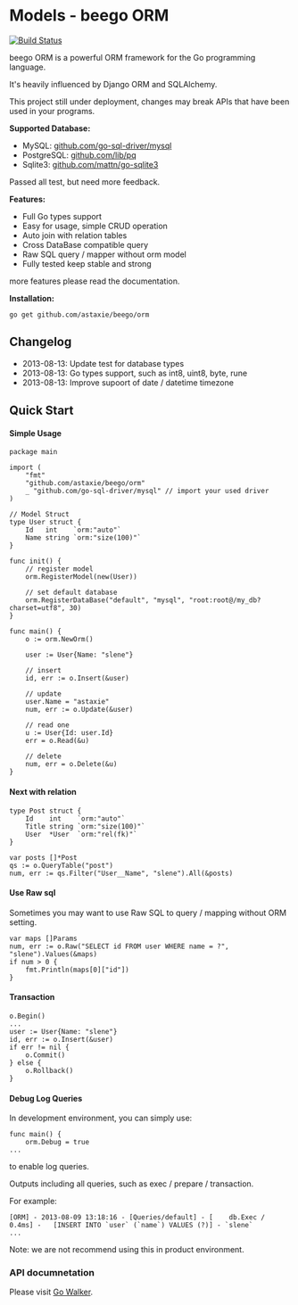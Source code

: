 # Models - beego ORM

[![Build Status](https://drone.io/github.com/astaxie/beego/status.png)](https://drone.io/github.com/astaxie/beego/latest)

beego ORM is a powerful ORM framework for the Go programming language.

It's heavily influenced by Django ORM and SQLAlchemy.

This project still under deployment, changes may break APIs that have been used in your programs.

**Supported Database:**

* MySQL: [github.com/go-sql-driver/mysql](https://github.com/go-sql-driver/mysql)
* PostgreSQL: [github.com/lib/pq](https://github.com/lib/pq)
* Sqlite3: [github.com/mattn/go-sqlite3](https://github.com/mattn/go-sqlite3)

Passed all test, but need more feedback.

**Features:**

* Full Go types support
* Easy for usage, simple CRUD operation
* Auto join with relation tables
* Cross DataBase compatible query
* Raw SQL query / mapper without orm model
* Fully tested keep stable and strong

more features please read the documentation.

**Installation:**

	go get github.com/astaxie/beego/orm

## Changelog

* 2013-08-13: Update test for database types
* 2013-08-13: Go types support, such as int8, uint8, byte, rune
* 2013-08-13: Improve supoort of date / datetime timezone

## Quick Start

#### Simple Usage

	package main

	import (
		"fmt"
		"github.com/astaxie/beego/orm"
		_ "github.com/go-sql-driver/mysql" // import your used driver
	)

	// Model Struct
	type User struct {
		Id   int    `orm:"auto"`
		Name string `orm:"size(100)"`
	}

	func init() {
		// register model
		orm.RegisterModel(new(User))

		// set default database
		orm.RegisterDataBase("default", "mysql", "root:root@/my_db?charset=utf8", 30)
	}

	func main() {
		o := orm.NewOrm()

		user := User{Name: "slene"}

		// insert
		id, err := o.Insert(&user)

		// update
		user.Name = "astaxie"
		num, err := o.Update(&user)

		// read one
		u := User{Id: user.Id}
		err = o.Read(&u)

		// delete
		num, err = o.Delete(&u)	
	}

#### Next with relation

	type Post struct {
		Id    int    `orm:"auto"`
		Title string `orm:"size(100)"`
		User  *User  `orm:"rel(fk)"`
	}

	var posts []*Post
	qs := o.QueryTable("post")
	num, err := qs.Filter("User__Name", "slene").All(&posts)

#### Use Raw sql

Sometimes you may want to use Raw SQL to query / mapping without ORM setting.

	var maps []Params
	num, err := o.Raw("SELECT id FROM user WHERE name = ?", "slene").Values(&maps)
	if num > 0 {
		fmt.Println(maps[0]["id"])
	}

#### Transaction

	o.Begin()
	...
	user := User{Name: "slene"}
	id, err := o.Insert(&user)
	if err != nil {
		o.Commit()
	} else {
		o.Rollback()
	}

#### Debug Log Queries

In development environment, you can simply use:

	func main() {
		orm.Debug = true
	...

to enable log queries.

Outputs including all queries, such as exec / prepare / transaction.

For example:

	[ORM] - 2013-08-09 13:18:16 - [Queries/default] - [    db.Exec /     0.4ms] - 	[INSERT INTO `user` (`name`) VALUES (?)] - `slene`
	...

Note: we are not recommend using this in product environment.

### API documnetation

Please visit [Go Walker](http://gowalker.org/github.com/astaxie/beego/orm).
